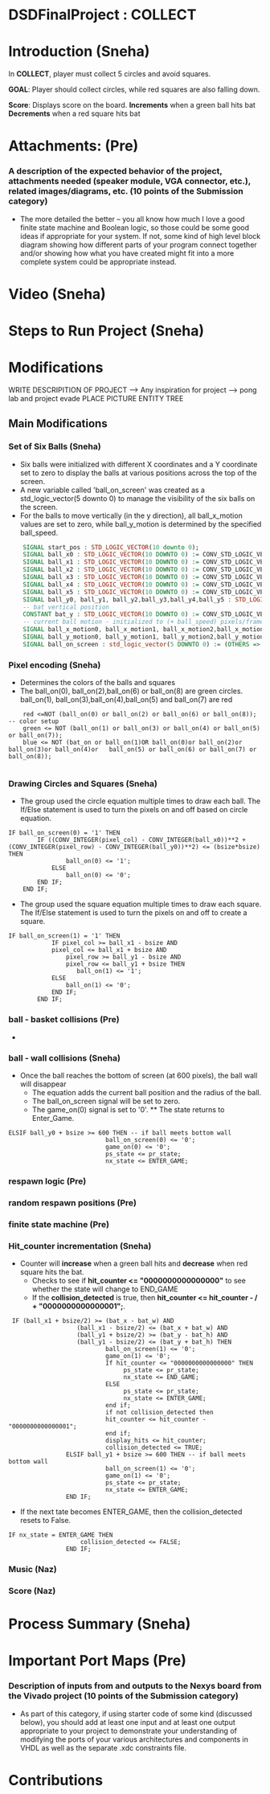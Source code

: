 # DSDFinalProject : COLLECT 

# Introduction (Sneha)
In **COLLECT**, player must collect 5 circles and avoid squares. 

**GOAL**: Player should collect circles, while red squares are also falling down.  

**Score**: Displays score on the board. 
          **Increments** when a green ball hits bat
           **Decrements** when a red square hits bat  

# Attachments: (Pre)
### A description of the expected behavior of the project, attachments needed (speaker module, VGA connector, etc.), related images/diagrams, etc. (10 points of the Submission category)
* The more detailed the better – you all know how much I love a good finite state machine and Boolean logic, so those could be some good ideas if appropriate for your system. If not, some kind of high level block diagram showing how different parts of your program connect together and/or showing how what you have created might fit into a more complete system could be appropriate instead.

# Video (Sneha)

# Steps to Run Project (Sneha)

# Modifications 
WRITE DESCRIPITION OF PROJECT --> Any inspiration for project --> pong lab and project evade 
PLACE PICTURE ENTITY TREE
## Main Modifications 
### Set of Six Balls (Sneha) 
* Six balls were initialized with different X coordinates and a Y coordinate set to zero to display the balls at various positions across the top of the screen.
* A new variable called 'ball_on_screen' was created as a std_logic_vector(5 downto 0) to manage the visibility of the six balls on the screen.
* For the balls to move vertically (in the y direction), all ball_x_motion values are set to zero, while ball_y_motion is determined by the specified ball_speed.

```vhdl
    SIGNAL start_pos : STD_LOGIC_VECTOR(10 downto 0);
    SIGNAL ball_x0 : STD_LOGIC_VECTOR(10 DOWNTO 0) := CONV_STD_LOGIC_VECTOR(100, 11);
    SIGNAL ball_x1 : STD_LOGIC_VECTOR(10 DOWNTO 0) := CONV_STD_LOGIC_VECTOR(350, 11);
    SIGNAL ball_x2 : STD_LOGIC_VECTOR(10 DOWNTO 0) := CONV_STD_LOGIC_VECTOR(450, 11);
    SIGNAL ball_x3 : STD_LOGIC_VECTOR(10 DOWNTO 0) := CONV_STD_LOGIC_VECTOR(550, 11);
    SIGNAL ball_x4 : STD_LOGIC_VECTOR(10 DOWNTO 0) := CONV_STD_LOGIC_VECTOR(650, 11);
    SIGNAL ball_x5 : STD_LOGIC_VECTOR(10 DOWNTO 0) := CONV_STD_LOGIC_VECTOR(750, 11);
    SIGNAL ball_y0, ball_y1, ball_y2,ball_y3,ball_y4,ball_y5 : STD_LOGIC_VECTOR(10 DOWNTO 0) := CONV_STD_LOGIC_VECTOR(0, 11);
    -- bat vertical position
    CONSTANT bat_y : STD_LOGIC_VECTOR(10 DOWNTO 0) := CONV_STD_LOGIC_VECTOR(500, 11);
    -- current ball motion - initialized to (+ ball_speed) pixels/frame in both X and Y directions
    SIGNAL ball_x_motion0, ball_x_motion1, ball_x_motion2,ball_x_motion3,ball_x_motion4,ball_x_motion5 : STD_LOGIC_VECTOR(10 DOWNTO 0) := CONV_STD_LOGIC_VECTOR(0,11);
    SIGNAL ball_y_motion0, ball_y_motion1, ball_y_motion2,ball_y_motion3,ball_y_motion4,ball_y_motion5 : STD_LOGIC_VECTOR(10 DOWNTO 0) := ball_speed;
    SIGNAL ball_on_screen : std_logic_vector(5 DOWNTO 0) := (OTHERS => '0')
```
### Pixel encoding (Sneha)
* Determines the colors of the balls and squares
* The ball_on(0), ball_on(2),ball_on(6) or ball_on(8) are green circles. ball_on(1), ball_on(3),ball_on(4),ball_on(5) and ball_on(7) are red
```
    red <=NOT (ball_on(0) or ball_on(2) or ball_on(6) or ball_on(8));  -- color setup
    green <= NOT (ball_on(1) or ball_on(3) or ball_on(4) or ball_on(5) or ball_on(7));
    blue <= NOT (bat_on or ball_on(1)OR ball_on(0)or ball_on(2)or ball_on(3)or ball_on(4)or   ball_on(5) or ball_on(6) or ball_on(7) or ball_on(8));
    
```
### Drawing Circles and Squares (Sneha)
* The group used the circle equation multiple times to draw each ball. The If/Else statement is used to turn the pixels on and off based on circle equation.
```
IF ball_on_screen(0) = '1' THEN 
        IF ((CONV_INTEGER(pixel_col) - CONV_INTEGER(ball_x0))**2 + (CONV_INTEGER(pixel_row) - CONV_INTEGER(ball_y0))**2) <= (bsize*bsize) THEN
                ball_on(0) <= '1';
            ELSE
                ball_on(0) <= '0';
        END IF;
    END IF;
```
* The group used the square equation multiple times to draw each square. The If/Else statement is used to turn the pixels on and off to create a square.
```
IF ball_on_screen(1) = '1' THEN 
            IF pixel_col >= ball_x1 - bsize AND
            pixel_col <= ball_x1 + bsize AND
                pixel_row >= ball_y1 - bsize AND
                pixel_row <= ball_y1 + bsize THEN
                   ball_on(1) <= '1';
            ELSE
                ball_on(1) <= '0';
            END IF;
        END IF;
```
### ball - basket collisions (Pre)
*
### ball - wall collisions (Sneha)
* Once the ball reaches the bottom of screen (at 600 pixels), the ball wall will disappear
  *   The equation adds the current ball position and the radius of the ball.
  *   The ball_on_screen signal will be set to zero.
  *   The game_on(0) signal is set to '0'.
  **   The state returns to Enter_Game.
```
ELSIF ball_y0 + bsize >= 600 THEN -- if ball meets bottom wall
                           ball_on_screen(0) <= '0';
                           game_on(0) <= '0';
                           ps_state <= pr_state;
                           nx_state <= ENTER_GAME; 
```
### respawn logic (Pre)
### random respawn positions (Pre)
### finite state machine (Pre)
### Hit_counter incrementation (Sneha) 
* Counter will **increase**  when a green ball hits and **decrease** when red square hits the bat.
     * Checks to see if **hit_counter <= "0000000000000000"**  to see whether the state will 
     change to END_GAME 
     * If the **collision_detected** is true, then **hit_counter <= hit_counter - / + 
      "0000000000000001";**.
```
 IF (ball_x1 + bsize/2) >= (bat_x - bat_w) AND
                   (ball_x1 - bsize/2) <= (bat_x + bat_w) AND
                   (ball_y1 + bsize/2) >= (bat_y - bat_h) AND
                   (ball_y1 - bsize/2) <= (bat_y + bat_h) THEN
                           ball_on_screen(1) <= '0';
                           game_on(1) <= '0';
                           If hit_counter <= "0000000000000000" THEN
                                ps_state <= pr_state;
                                nx_state <= END_GAME;
                           ELSE
                                ps_state <= pr_state;
                                nx_state <= ENTER_GAME;
                           end if; 
                           if not collision_detected then
                           hit_counter <= hit_counter - "0000000000000001";
                           end if;
                           display_hits <= hit_counter;
                           collision_detected <= TRUE;          
                ELSIF ball_y1 + bsize >= 600 THEN -- if ball meets bottom wall
                           ball_on_screen(1) <= '0';
                           game_on(1) <= '0';
                           ps_state <= pr_state;
                           nx_state <= ENTER_GAME;       
                END IF;

```
* If the next tate becomes ENTER_GAME, then the collision_detected resets to False.   
```
IF nx_state = ENTER_GAME THEN
                    collision_detected <= FALSE;
                END IF;
```
### Music (Naz)
### Score (Naz)

# Process Summary (Sneha)

# Important Port Maps (Pre)
### Description of inputs from and outputs to the Nexys board from the Vivado project (10 points of the Submission category)
  * As part of this category, if using starter code of some kind (discussed below), you should add at least one input and at least one output appropriate to your project to demonstrate your understanding of modifying the ports of your various architectures and components in VHDL as well as the separate .xdc constraints file.

# Contributions 



